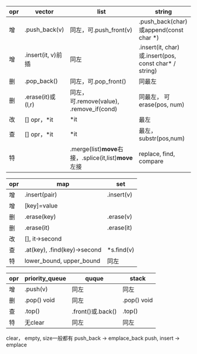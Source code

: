 |opr|vector|list|string|
|-|-|-|-|
|增|.push_back(v)|同左，可.push_front(v)|.push_back(char)或append(const char *)|
|增|.insert(it, v)前插|同左|.insert(it, char)或.insert(pos, const char* / string)|
|删|.pop_back()|同左，可.pop_front()|同最左|
|删|.erase(it)或(l,r)|同左，可.remove(value), .remove_if(cond)|同最左， 可erase(pos, num)|
|改|[] opr，*it|*it|最左|
|查|[] opr，*it|*it|最左， substr(pos,num)|
|特||.merge(list)**move**右接，.splice(it,list)**move**左接|replace, find, compare|

|opr|map|set|
|-|-|-|
|增|.insert(pair)|.insert(v)|
|增|[key]=value||
|删|.erase(key)|.erase(v)|
|删|.erase(it)|.erase(it)|
|改|[], it->second||
|查|.at(key), .find(key)->second|*s.find(v)|
|特|lower_bound, upper_bound|同左|

|opr|priority_queue|quque|stack|
|-|-|-|-|
|增|.push(v)|同左|同左|
|删|.pop() void|同左|.pop() void|
|查|.top()|.front()或.back()|.top()|
|特|无clear|同左|同左|

clear， empty,  size一般都有
push_back -> emplace_back
push, insert -> emplace
